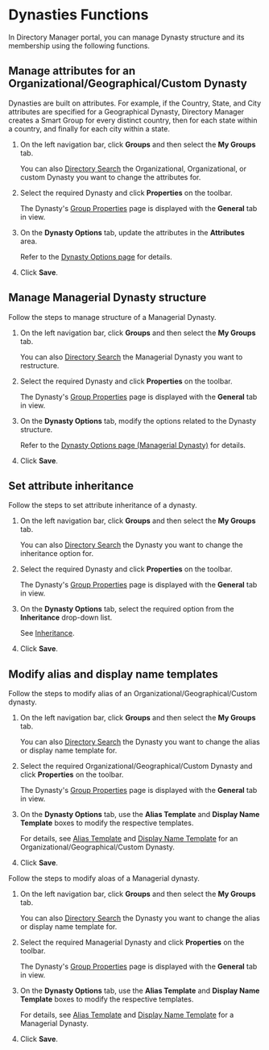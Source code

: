 # Dynasties Functions

In Directory Manager portal, you can manage Dynasty structure and its membership using the following
functions.

## Manage attributes for an Organizational/Geographical/Custom Dynasty

Dynasties are built on attributes. For example, if the Country, State, and City attributes are
specified for a Geographical Dynasty, Directory Manager creates a Smart Group for every distinct
country, then for each state within a country, and finally for each city within a state.

1. On the left navigation bar, click **Groups** and then select the **My Groups** tab.

   You can also [Directory Search](/docs/directorymanager/11.1/directorymanager/portal/search/search.md) the Organizational, Organizational, or
   custom Dynasty you want to change the attributes for.

2. Select the required Dynasty and click **Properties** on the toolbar.

   The Dynasty's [Group Properties](/docs/directorymanager/11.1/directorymanager/portal/group/properties/overview.md) page is displayed with the
   **General** tab in view.

3. On the **Dynasty Options** tab, update the attributes in the **Attributes** area.

   Refer to the [Dynasty Options page](/docs/directorymanager/11.1/directorymanager/portal/group/dynasty/dynastyoptionsorggeocus.md) for details.

4. Click **Save**.

## Manage Managerial Dynasty structure

Follow the steps to manage structure of a Managerial Dynasty.

1. On the left navigation bar, click **Groups** and then select the **My Groups** tab.

   You can also [Directory Search](/docs/directorymanager/11.1/directorymanager/portal/search/search.md) the Managerial Dynasty you want to
   restructure.

2. Select the required Dynasty and click **Properties** on the toolbar.

   The Dynasty's [Group Properties](/docs/directorymanager/11.1/directorymanager/portal/group/properties/overview.md) page is displayed with the
   **General** tab in view.

3. On the **Dynasty Options** tab, modify the options related to the Dynasty structure.

   Refer to the [Dynasty Options page (Managerial Dynasty)](/docs/directorymanager/11.1/directorymanager/portal/group/dynasty/dynastyoptionsmanagerial.md)
   for details.

4. Click **Save**.

## Set attribute inheritance

Follow the steps to set attribute inheritance of a dynasty.

1. On the left navigation bar, click **Groups** and then select the **My Groups** tab.

   You can also [Directory Search](/docs/directorymanager/11.1/directorymanager/portal/search/search.md) the Dynasty you want to change the
   inheritance option for.

2. Select the required Dynasty and click **Properties** on the toolbar.

   The Dynasty's [Group Properties](/docs/directorymanager/11.1/directorymanager/portal/group/properties/overview.md) page is displayed with the
   **General** tab in view.

3. On the **Dynasty Options** tab, select the required option from the **Inheritance** drop-down
   list.

   See [Inheritance](/docs/directorymanager/11.1/directorymanager/portal/group/properties/dynastyoptions.md).

4. Click **Save**.

## Modify alias and display name templates

Follow the steps to modify alias of an Organizational/Geographical/Custom dynasty.

1. On the left navigation bar, click **Groups** and then select the **My Groups** tab.

   You can also [Directory Search](/docs/directorymanager/11.1/directorymanager/portal/search/search.md) the Dynasty you want to change the alias
   or display name template for.

2. Select the required Organizational/Geographical/Custom Dynasty and click **Properties** on the
   toolbar.

   The Dynasty's [Group Properties](/docs/directorymanager/11.1/directorymanager/portal/group/properties/overview.md) page is displayed with the
   **General** tab in view.

3. On the **Dynasty Options** tab, use the **Alias Template** and **Display Name Template** boxes to
   modify the respective templates.

   For details, see [Alias Template](/docs/directorymanager/11.1/directorymanager/portal/group/properties/dynastyoptions.md) and
   [Display Name Template](/docs/directorymanager/11.1/directorymanager/portal/group/properties/dynastyoptions.md) for an
   Organizational/Geographical/Custom Dynasty.

4. Click **Save**.

Follow the steps to modify aloas of a Managerial dynasty.

1. On the left navigation bar, click **Groups** and then select the **My Groups** tab.

   You can also [Directory Search](/docs/directorymanager/11.1/directorymanager/portal/search/search.md) the Dynasty you want to change the alias
   or display name template for.

2. Select the required Managerial Dynasty and click **Properties** on the toolbar.

   The Dynasty's [Group Properties](/docs/directorymanager/11.1/directorymanager/portal/group/properties/overview.md) page is displayed with the
   **General** tab in view.

3. On the **Dynasty Options** tab, use the **Alias Template** and **Display Name Template** boxes to
   modify the respective templates.

   For details, see [Alias Template](/docs/directorymanager/11.1/directorymanager/portal/group/properties/dynastyoptions.md) and
   [Display Name Template](/docs/directorymanager/11.1/directorymanager/portal/group/properties/dynastyoptions.md) for a Managerial Dynasty.

4. Click **Save**.
